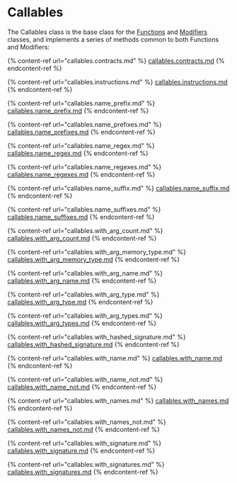 # Callables

The Callables class is the base class for the [Functions](../functions/) and [Modifiers](../modifiers/) classes, and implements a series of methods common to both Functions and Modifiers:

{% content-ref url="callables.contracts.md" %}
[callables.contracts.md](callables.contracts.md)
{% endcontent-ref %}

{% content-ref url="callables.instructions.md" %}
[callables.instructions.md](callables.instructions.md)
{% endcontent-ref %}

{% content-ref url="callables.name_prefix.md" %}
[callables.name\_prefix.md](callables.name\_prefix.md)
{% endcontent-ref %}

{% content-ref url="callables.name_prefixes.md" %}
[callables.name\_prefixes.md](callables.name\_prefixes.md)
{% endcontent-ref %}

{% content-ref url="callables.name_regex.md" %}
[callables.name\_regex.md](callables.name\_regex.md)
{% endcontent-ref %}

{% content-ref url="callables.name_regexes.md" %}
[callables.name\_regexes.md](callables.name\_regexes.md)
{% endcontent-ref %}

{% content-ref url="callables.name_suffix.md" %}
[callables.name\_suffix.md](callables.name\_suffix.md)
{% endcontent-ref %}

{% content-ref url="callables.name_suffixes.md" %}
[callables.name\_suffixes.md](callables.name\_suffixes.md)
{% endcontent-ref %}

{% content-ref url="callables.with_arg_count.md" %}
[callables.with\_arg\_count.md](callables.with\_arg\_count.md)
{% endcontent-ref %}

{% content-ref url="callables.with_arg_memory_type.md" %}
[callables.with\_arg\_memory\_type.md](callables.with\_arg\_memory\_type.md)
{% endcontent-ref %}

{% content-ref url="callables.with_arg_name.md" %}
[callables.with\_arg\_name.md](callables.with\_arg\_name.md)
{% endcontent-ref %}

{% content-ref url="callables.with_arg_type.md" %}
[callables.with\_arg\_type.md](callables.with\_arg\_type.md)
{% endcontent-ref %}

{% content-ref url="callables.with_arg_types.md" %}
[callables.with\_arg\_types.md](callables.with\_arg\_types.md)
{% endcontent-ref %}

{% content-ref url="callables.with_hashed_signature.md" %}
[callables.with\_hashed\_signature.md](callables.with\_hashed\_signature.md)
{% endcontent-ref %}

{% content-ref url="callables.with_name.md" %}
[callables.with\_name.md](callables.with\_name.md)
{% endcontent-ref %}

{% content-ref url="callables.with_name_not.md" %}
[callables.with\_name\_not.md](callables.with\_name\_not.md)
{% endcontent-ref %}

{% content-ref url="callables.with_names.md" %}
[callables.with\_names.md](callables.with\_names.md)
{% endcontent-ref %}

{% content-ref url="callables.with_names_not.md" %}
[callables.with\_names\_not.md](callables.with\_names\_not.md)
{% endcontent-ref %}

{% content-ref url="callables.with_signature.md" %}
[callables.with\_signature.md](callables.with\_signature.md)
{% endcontent-ref %}

{% content-ref url="callables.with_signatures.md" %}
[callables.with\_signatures.md](callables.with\_signatures.md)
{% endcontent-ref %}
